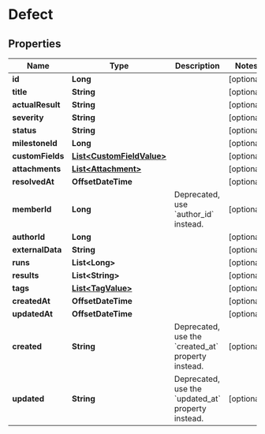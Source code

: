 

# Defect


## Properties

| Name | Type | Description | Notes |
|------------ | ------------- | ------------- | -------------|
|**id** | **Long** |  |  [optional] |
|**title** | **String** |  |  [optional] |
|**actualResult** | **String** |  |  [optional] |
|**severity** | **String** |  |  [optional] |
|**status** | **String** |  |  [optional] |
|**milestoneId** | **Long** |  |  [optional] |
|**customFields** | [**List&lt;CustomFieldValue&gt;**](CustomFieldValue.md) |  |  [optional] |
|**attachments** | [**List&lt;Attachment&gt;**](Attachment.md) |  |  [optional] |
|**resolvedAt** | **OffsetDateTime** |  |  [optional] |
|**memberId** | **Long** | Deprecated, use &#x60;author_id&#x60; instead. |  [optional] |
|**authorId** | **Long** |  |  [optional] |
|**externalData** | **String** |  |  [optional] |
|**runs** | **List&lt;Long&gt;** |  |  [optional] |
|**results** | **List&lt;String&gt;** |  |  [optional] |
|**tags** | [**List&lt;TagValue&gt;**](TagValue.md) |  |  [optional] |
|**createdAt** | **OffsetDateTime** |  |  [optional] |
|**updatedAt** | **OffsetDateTime** |  |  [optional] |
|**created** | **String** | Deprecated, use the &#x60;created_at&#x60; property instead. |  [optional] |
|**updated** | **String** | Deprecated, use the &#x60;updated_at&#x60; property instead. |  [optional] |



